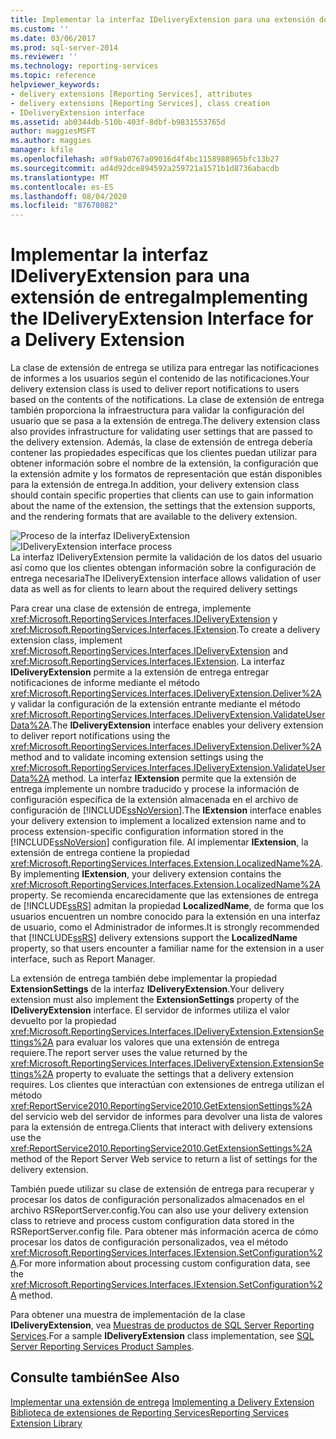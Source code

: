 ```yaml
---
title: Implementar la interfaz IDeliveryExtension para una extensión de entrega | Microsoft Docs
ms.custom: ''
ms.date: 03/06/2017
ms.prod: sql-server-2014
ms.reviewer: ''
ms.technology: reporting-services
ms.topic: reference
helpviewer_keywords:
- delivery extensions [Reporting Services], attributes
- delivery extensions [Reporting Services], class creation
- IDeliveryExtension interface
ms.assetid: ab0344db-510b-403f-8dbf-b9831553765d
author: maggiesMSFT
ms.author: maggies
manager: kfile
ms.openlocfilehash: a0f9ab0767a09016d4f4bc1158988965bfc13b27
ms.sourcegitcommit: ad4d92dce894592a259721a1571b1d8736abacdb
ms.translationtype: MT
ms.contentlocale: es-ES
ms.lasthandoff: 08/04/2020
ms.locfileid: "87678082"
---
```

# <a name="implementing-the-ideliveryextension-interface-for-a-delivery-extension"></a><span data-ttu-id="800c0-102">Implementar la interfaz IDeliveryExtension para una extensión de entrega</span><span class="sxs-lookup"><span data-stu-id="800c0-102">Implementing the IDeliveryExtension Interface for a Delivery Extension</span></span>
  <span data-ttu-id="800c0-103">La clase de extensión de entrega se utiliza para entregar las notificaciones de informes a los usuarios según el contenido de las notificaciones.</span><span class="sxs-lookup"><span data-stu-id="800c0-103">Your delivery extension class is used to deliver report notifications to users based on the contents of the notifications.</span></span> <span data-ttu-id="800c0-104">La clase de extensión de entrega también proporciona la infraestructura para validar la configuración del usuario que se pasa a la extensión de entrega.</span><span class="sxs-lookup"><span data-stu-id="800c0-104">The delivery extension class also provides infrastructure for validating user settings that are passed to the delivery extension.</span></span> <span data-ttu-id="800c0-105">Además, la clase de extensión de entrega debería contener las propiedades específicas que los clientes puedan utilizar para obtener información sobre el nombre de la extensión, la configuración que la extensión admite y los formatos de representación que están disponibles para la extensión de entrega.</span><span class="sxs-lookup"><span data-stu-id="800c0-105">In addition, your delivery extension class should contain specific properties that clients can use to gain information about the name of the extension, the settings that the extension supports, and the rendering formats that are available to the delivery extension.</span></span>  
  
 <span data-ttu-id="800c0-106">![Proceso de la interfaz IDeliveryExtension](../../media/bk-ext-02.gif "Proceso de la interfaz IDeliveryExtension")</span><span class="sxs-lookup"><span data-stu-id="800c0-106">![IDeliveryExtension interface process](../../media/bk-ext-02.gif "IDeliveryExtension interface process")</span></span>  
<span data-ttu-id="800c0-107">La interfaz IDeliveryExtension permite la validación de los datos del usuario así como que los clientes obtengan información sobre la configuración de entrega necesaria</span><span class="sxs-lookup"><span data-stu-id="800c0-107">The IDeliveryExtension interface allows validation of user data as well as for clients to learn about the required delivery settings</span></span>  
  
 <span data-ttu-id="800c0-108">Para crear una clase de extensión de entrega, implemente <xref:Microsoft.ReportingServices.Interfaces.IDeliveryExtension> y <xref:Microsoft.ReportingServices.Interfaces.IExtension>.</span><span class="sxs-lookup"><span data-stu-id="800c0-108">To create a delivery extension class, implement <xref:Microsoft.ReportingServices.Interfaces.IDeliveryExtension> and <xref:Microsoft.ReportingServices.Interfaces.IExtension>.</span></span> <span data-ttu-id="800c0-109">La interfaz **IDeliveryExtension** permite a la extensión de entrega entregar notificaciones de informe mediante el método <xref:Microsoft.ReportingServices.Interfaces.IDeliveryExtension.Deliver%2A> y validar la configuración de la extensión entrante mediante el método <xref:Microsoft.ReportingServices.Interfaces.IDeliveryExtension.ValidateUserData%2A>.</span><span class="sxs-lookup"><span data-stu-id="800c0-109">The **IDeliveryExtension** interface enables your delivery extension to deliver report notifications using the <xref:Microsoft.ReportingServices.Interfaces.IDeliveryExtension.Deliver%2A> method and to validate incoming extension settings using the <xref:Microsoft.ReportingServices.Interfaces.IDeliveryExtension.ValidateUserData%2A> method.</span></span> <span data-ttu-id="800c0-110">La interfaz **IExtension** permite que la extensión de entrega implemente un nombre traducido y procese la información de configuración específica de la extensión almacenada en el archivo de configuración de [!INCLUDE[ssNoVersion](../../../includes/ssnoversion-md.md)].</span><span class="sxs-lookup"><span data-stu-id="800c0-110">The **IExtension** interface enables your delivery extension to implement a localized extension name and to process extension-specific configuration information stored in the [!INCLUDE[ssNoVersion](../../../includes/ssnoversion-md.md)] configuration file.</span></span> <span data-ttu-id="800c0-111">Al implementar **IExtension**, la extensión de entrega contiene la propiedad <xref:Microsoft.ReportingServices.Interfaces.Extension.LocalizedName%2A>.</span><span class="sxs-lookup"><span data-stu-id="800c0-111">By implementing **IExtension**, your delivery extension contains the <xref:Microsoft.ReportingServices.Interfaces.Extension.LocalizedName%2A> property.</span></span> <span data-ttu-id="800c0-112">Se recomienda encarecidamente que las extensiones de entrega de [!INCLUDE[ssRS](../../../includes/ssrs.md)] admitan la propiedad **LocalizedName**, de forma que los usuarios encuentren un nombre conocido para la extensión en una interfaz de usuario, como el Administrador de informes.</span><span class="sxs-lookup"><span data-stu-id="800c0-112">It is strongly recommended that [!INCLUDE[ssRS](../../../includes/ssrs.md)] delivery extensions support the **LocalizedName** property, so that users encounter a familiar name for the extension in a user interface, such as Report Manager.</span></span>  
  
 <span data-ttu-id="800c0-113">La extensión de entrega también debe implementar la propiedad **ExtensionSettings** de la interfaz **IDeliveryExtension**.</span><span class="sxs-lookup"><span data-stu-id="800c0-113">Your delivery extension must also implement the **ExtensionSettings** property of the **IDeliveryExtension** interface.</span></span> <span data-ttu-id="800c0-114">El servidor de informes utiliza el valor devuelto por la propiedad <xref:Microsoft.ReportingServices.Interfaces.IDeliveryExtension.ExtensionSettings%2A> para evaluar los valores que una extensión de entrega requiere.</span><span class="sxs-lookup"><span data-stu-id="800c0-114">The report server uses the value returned by the <xref:Microsoft.ReportingServices.Interfaces.IDeliveryExtension.ExtensionSettings%2A> property to evaluate the settings that a delivery extension requires.</span></span> <span data-ttu-id="800c0-115">Los clientes que interactúan con extensiones de entrega utilizan el método <xref:ReportService2010.ReportingService2010.GetExtensionSettings%2A> del servicio web del servidor de informes para devolver una lista de valores para la extensión de entrega.</span><span class="sxs-lookup"><span data-stu-id="800c0-115">Clients that interact with delivery extensions use the <xref:ReportService2010.ReportingService2010.GetExtensionSettings%2A> method of the Report Server Web service to return a list of settings for the delivery extension.</span></span>  
  
 <span data-ttu-id="800c0-116">También puede utilizar su clase de extensión de entrega para recuperar y procesar los datos de configuración personalizados almacenados en el archivo RSReportServer.config.</span><span class="sxs-lookup"><span data-stu-id="800c0-116">You can also use your delivery extension class to retrieve and process custom configuration data stored in the RSReportServer.config file.</span></span> <span data-ttu-id="800c0-117">Para obtener más información acerca de cómo procesar los datos de configuración personalizados, vea el método <xref:Microsoft.ReportingServices.Interfaces.IExtension.SetConfiguration%2A>.</span><span class="sxs-lookup"><span data-stu-id="800c0-117">For more information about processing custom configuration data, see the <xref:Microsoft.ReportingServices.Interfaces.IExtension.SetConfiguration%2A> method.</span></span>  
  
 <span data-ttu-id="800c0-118">Para obtener una muestra de implementación de la clase **IDeliveryExtension**, vea [Muestras de productos de SQL Server Reporting Services](https://go.microsoft.com/fwlink/?LinkId=177889).</span><span class="sxs-lookup"><span data-stu-id="800c0-118">For a sample **IDeliveryExtension** class implementation, see [SQL Server Reporting Services Product Samples](https://go.microsoft.com/fwlink/?LinkId=177889).</span></span>  
  
## <a name="see-also"></a><span data-ttu-id="800c0-119">Consulte también</span><span class="sxs-lookup"><span data-stu-id="800c0-119">See Also</span></span>  
 <span data-ttu-id="800c0-120">[Implementar una extensión de entrega](../delivery-extension/implementing-a-delivery-extension.md) </span><span class="sxs-lookup"><span data-stu-id="800c0-120">[Implementing a Delivery Extension](../delivery-extension/implementing-a-delivery-extension.md) </span></span>  
 [<span data-ttu-id="800c0-121">Biblioteca de extensiones de Reporting Services</span><span class="sxs-lookup"><span data-stu-id="800c0-121">Reporting Services Extension Library</span></span>](../reporting-services-extension-library.md)  
  
  
